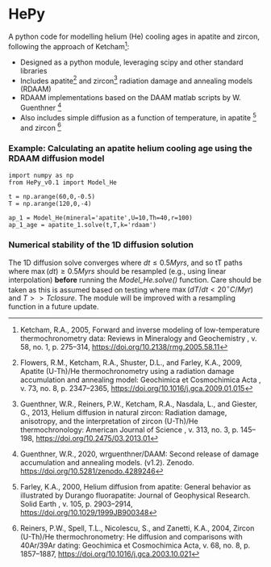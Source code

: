 # HePy
A python code for modelling helium (He) cooling ages in apatite and zircon, following the approach of Ketcham[^1]:
- Designed as a python module, leveraging scipy and other standard libraries
- Includes apatite[^3] and zircon[^5] radiation damage and annealing models (RDAAM)
- RDAAM implementations based on the DAAM matlab scripts by W. Guenthner [^2]
- Also includes simple diffusion as a function of temperature, in apatite [^4] and zircon [^6]

### Example: Calculating an apatite helium cooling age using the RDAAM diffusion model
```
import numpy as np
from HePy_v0.1 import Model_He

t = np.arange(60,0,-0.5)
T = np.arange(120,0,-4)

ap_1 = Model_He(mineral='apatite',U=10,Th=40,r=100)
ap_1_age = apatite_1.solve(t,T,k='rdaam')
```
### Numerical stability of the 1D diffusion solution
The 1D diffusion solve converges where $dt \leq 0.5  Myrs$, and so tT paths where $\max(dt) \geq 0.5  Myrs$ should be resampled (e.g., using linear interpolation) **before** running the *Model_He.solve()* function. Care should be taken as this is assumed based on testing where $\max (dT/dt < 20 ^{\circ}C/Myr)$ and $T >> Tclosure$. The module will be improved with a resampling function in a future update.

[^1]: Ketcham, R.A., 2005, Forward and inverse modeling of low-temperature thermochronometry data: Reviews in Mineralogy and Geochemistry , v. 58, no. 1, p. 275–314, https://doi.org/10.2138/rmg.2005.58.11
[^2]: Guenthner, W.R., 2020, wrguenthner/DAAM: Second release of damage accumulation and annealing models. (v1.2). Zenodo. https://doi.org/10.5281/zenodo.4289246
[^3]: Flowers, R.M., Ketcham, R.A., Shuster, D.L., and Farley, K.A., 2009, Apatite (U-Th)/He thermochronometry using a radiation damage accumulation and annealing model: Geochimica et Cosmochimica Acta , v. 73, no. 8, p. 2347–2365, https://doi.org/10.1016/j.gca.2009.01.015
[^4]: Farley, K.A., 2000, Helium diffusion from apatite: General behavior as illustrated by Durango fluorapatite: Journal of Geophysical Research. Solid Earth , v. 105, p. 2903–2914, https://doi.org/10.1029/1999JB900348
[^5]: Guenthner, W.R., Reiners, P.W., Ketcham, R.A., Nasdala, L., and Giester, G., 2013, Helium diffusion in natural zircon: Radiation damage, anisotropy, and the interpretation of zircon (U-Th)/He thermochronology: American Journal of Science , v. 313, no. 3, p. 145–198, https://doi.org/10.2475/03.2013.01
[^6]: Reiners, P.W., Spell, T.L., Nicolescu, S., and Zanetti, K.A., 2004, Zircon (U-Th)/He thermochronometry: He diffusion and comparisons with 40Ar/39Ar dating: Geochimica et Cosmochimica Acta, v. 68, no. 8, p. 1857–1887, https://doi.org/10.1016/j.gca.2003.10.021
